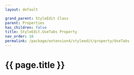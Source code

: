 ```yaml
---
layout: default

grand_parent: StyleEdit Class
parent: Properties
has_children: false
title: StyleEdit.UseTabs Property
nav_order: 16
permalink: /package/extension4/styleedit/property/UseTabs
---
```

# {{ page.title }}